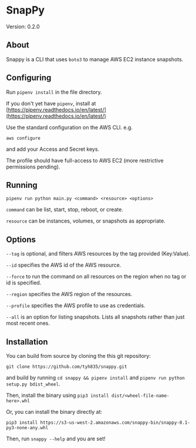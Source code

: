 # SnapPy

Version: 0.2.0

## About

Snappy is a CLI that uses `boto3` to manage AWS EC2 instance snapshots.

## Configuring

Run `pipenv install` in the file directory.

If you don't yet have `pipenv`, install at [https://pipenv.readthedocs.io/en/latest/](https://pipenv.readthedocs.io/en/latest/)

Use the standard configuration on the AWS CLI. e.g.

`aws configure`

and add your Access and Secret keys.

The profile should have full-access to AWS EC2 (more restrictive permissions pending).

## Running

`pipenv run python main.py <command> <resource> <options>`

`command` can be list, start, stop, reboot, or create.

`resource` can be instances, volumes, or snapshots as appropriate.

## Options

`--tag` is optional, and filters AWS resources by the tag provided (Key:Value).

`--id` specifies the AWS id of the AWS resource.

`--force` to run the command on all resources on the region when no tag or id is specified.

`--region` specifies the AWS region of the resources.

`--profile` specifies the AWS profile to use as credentials.

`--all` is an option for listing snapshots. Lists all snapshots rather than just most recent ones.

## Installation

You can build from source by cloning the this git repository:

`git clone https://github.com/tyh835/snappy.git`

and build by running `cd snappy && pipenv install` and `pipenv run python setup.py bdist_wheel`.

Then, install the binary using `pip3 install dist/<wheel-file-name-here>.whl`

Or, you can install the binary directly at:

`pip3 install https://s3-us-west-2.amazonaws.com/snappy-bin/snappy-0.1-py3-none-any.whl`

Then, run `snappy --help` and you are set!